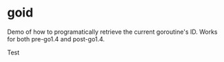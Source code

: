 # goid

Demo of how to programatically retrieve the current goroutine's
ID. Works for both pre-go1.4 and post-go1.4.

Test
